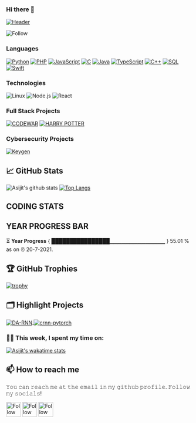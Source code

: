 ### Hi there 👋

[![Header](https://raw.githubusercontent.com/paulasijit/paulasijit/main/asijit_gif.gif)](https://www.linkedin.com/in/asijit-paul-2142881a2/)
<!-- If you want the template for my gif, email me! -->
![Follow](https://img.shields.io/github/followers/paulasijit?label=Follow&style=social)

### Languages

[![Python](https://img.shields.io/badge/-Python-000?&logo=python)](https://github.com/paulasijit?tab=repositories&q=&type=&language=python)
[![PHP](https://img.shields.io/badge/-Php-000?&logo=Php)](https://github.com/paulasijit?tab=repositories&q=&type=&language=php)
[![JavaScript](https://img.shields.io/badge/-JavaScript-000?&logo=JavaScript&logoColor=ddc508)](https://github.com/paulasijit?tab=repositories&q=&type=&language=javascript)
[![C](https://img.shields.io/badge/-C-000?&logo=C)](https://github.com/paulasijit?tab=repositories&q=&type=&language=c)
[![Java](https://img.shields.io/badge/-Java-000?&logo=Java&logoColor=007396)](https://github.com/paulasijit?tab=repositories&q=&type=&language=java)
[![TypeScript](https://img.shields.io/badge/-TypeScript-000?&logo=TypeScript&logoColor=007ACC)](https://github.com/paulasijit?tab=repositories&q=&type=&language=typescript)
[![C++](https://img.shields.io/badge/-C++-000?&logo=c%2b%2b&logoColor=00599C)](https://github.com/paulasijit?tab=repositories&q=&type=&language=c++)
[![SQL](https://img.shields.io/badge/-SQL-000?&logo=MySQL&logoColor=4479A1)](https://github.com/paulasijit?tab=repositories&q=&type=&language=sql)
[![Swift](https://img.shields.io/badge/-Swift-000?&logo=Swift)](https://github.com/paulasijit?tab=repositories&q=&type=&language=swift)

### Technologies

<!-- ![AWS](https://img.shields.io/badge/-AWS-000?&logo=Amazon-AWS&logoColor=FF9900) -->
<!-- ![CI/CD](https://img.shields.io/badge/-CI%2FCD-000?&logo=CircleCI&logoColor=888) -->
<!-- ![Docker](https://img.shields.io/badge/-Docker-000?&logo=Docker) -->
<!-- ![Jira](https://img.shields.io/badge/-Jira-000?&logo=Jira-Software&logoColor=0052CC) -->
<!-- ![Kubernetes](https://img.shields.io/badge/-Kubernetes-000?&logo=Kubernetes) -->
![Linux](https://img.shields.io/badge/-Linux-000?&logo=Linux&logoColor=FCC624)
![Node.js](https://img.shields.io/badge/-Node.js-000?&logo=node.js)
![React](https://img.shields.io/badge/-React-000?&logo=React)
<!-- ![Spring](https://img.shields.io/badge/-Spring-000?&logo=Spring) -->
<!-- ![TCP/IP](https://img.shields.io/badge/-TCP%2FIP-000?&logo=Cisco) -->

### Full Stack Projects

[![CODEWAR](https://img.shields.io/badge/CODEWAR-VERSION1.0-green)](https://github.com/paulasijit/coding_platform)
[![HARRY POTTER](https://img.shields.io/badge/Potter-v1.0-orange)](https://github.com/paulasijit/harry-poter)

### Cybersecurity Projects

[![Keygen](https://img.shields.io/badge/Keygen-v2.0-red)](https://github.com/paulasijit/python_keygen)


## &#x1f4c8; GitHub Stats
![Asijit's github stats](https://github-readme-stats.vercel.app/api?username=paulasijit&show_icons=true&title_color=ffc857&icon_color=8ac926&text_color=daf7dc&bg_color=151515)
[![Top Langs](https://github-readme-stats.vercel.app/api/top-langs/?username=paulasijit&layout=compact&text_color=daf7dc&bg_color=151515)](https://github.com/anuraghazra/github-readme-stats)
## CODING STATS
<!--START_SECTION:waka-->
<!--END_SECTION:waka-->
## YEAR PROGRESS BAR
⏳ **Year Progress** { ████████████████▁▁▁▁▁▁▁▁▁▁▁▁▁▁ } 55.01 % as on ⏰ 20-7-2021.



## 🏆 GitHub Trophies

[![trophy](https://github-profile-trophy.vercel.app/?username=paulasijit&theme=nord&column=7)](https://github.com/ryo-ma/github-profile-trophy)


## 🗂️ Highlight Projects

<a href="https://github.com/paulasijit/coding_platform">
  <img align="center" src="https://github-readme-stats.vercel.app/api/pin/?username=paulasijit&repo=coding_platform&show_icons=true&line_height=27&title_color=6aa6f8&text_color=8a919a&icon_color=6aa6f8&bg_color=0e1116" alt="DA-RNN" />
</a>

<a href="https://github.com/paulasijit/python_keygen">
  <img align="center" src="https://github-readme-stats.vercel.app/api/pin/?username=paulasijit&repo=python_keygen&show_icons=true&line_height=27&title_color=6aa6f8&text_color=8a919a&icon_color=6aa6f8&bg_color=0e1116" alt="crnn-pytorch" />
</a>

### 🧑‍💻  This week, I spent my time on:

[![Asijit's wakatime stats](https://github-readme-stats.vercel.app/api/wakatime?username=@paulasijit&line_height=27&title_color=6aa6f8&text_color=8a919a&icon_color=6aa6f8&bg_color=0e1116)](https://github.com/anuraghazra/github-readme-stats)

## 📫 How to reach me
𝚈𝚘𝚞 𝚌𝚊𝚗 𝚛𝚎𝚊𝚌𝚑 𝚖𝚎 𝚊𝚝 𝚝𝚑𝚎 𝚎𝚖𝚊𝚒𝚕 𝚒𝚗 𝚖𝚢 𝚐𝚒𝚝𝚑𝚞𝚋 𝚙𝚛𝚘𝚏𝚒𝚕𝚎. 𝙵𝚘𝚕𝚕𝚘𝚠 𝚖𝚢 𝚜𝚘𝚌𝚒𝚊𝚕𝚜!

[<img src="https://raw.githubusercontent.com/Raymo111/Raymo111/master/socials/linkedin.png" height="40em" align="center" alt="Follow Raymo111 on LinkedIn" title="Follow Asijit on Instagram"/>](https://www.linkedin.com/in/asijit-paul-2142881a2/)
[<img src="https://raw.githubusercontent.com/Raymo111/Raymo111/master/socials/twitter.svg" height="40em" align="center" alt="Follow Raym0111 on Twitter" title="Follow Asijit on Instagram"/>](https://twitter.com/asijit_paul)
[<img src="https://raw.githubusercontent.com/Raymo111/Raymo111/master/socials/instagram.svg" height="40em" align="center" alt="Follow Raymo111 on Instagram" title="Follow Asijit on Instagram"/>](https://instagram.com/heyasijit)

